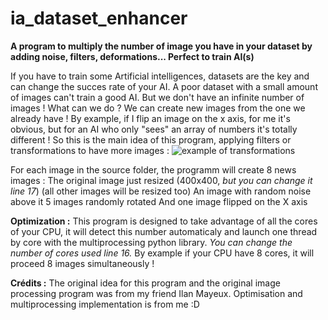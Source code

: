 # ia_dataset_enhancer
**A program to multiply the number of image you have in your dataset by adding noise, filters, deformations... Perfect to train AI(s)**

If you have to train some Artificial intelligences, datasets are the key and can change the succes rate of your AI. A poor dataset with a small amount of images can't train a good AI. But we don't have an infinite number of images ! What can we do ? We can create new images from the one we already have !
By example, if I flip an image on the x axis, for me it's obvious, but for an AI who only "sees" an array of numbers it's totally different !
So this is the main idea of this program, applying filters or transformations to have more images :
![example of transformations](https://cdn.discordapp.com/attachments/707337308994535457/837654372103749682/unknown.png)

For each image in the source folder, the programm will create 8 news images :
The original image just resized (400x400, *but you can change it line 17*) (all other images will be resized too)
An image with random noise above it
5 images randomly rotated
And one image flipped on the X axis

**Optimization :**
This program is designed to take advantage of all the cores of your CPU, it will detect this number automaticaly and launch one thread by core with the multiprocessing python library. *You can change the number of cores used line 16.*
By example if your CPU have 8 cores, it will proceed 8 images simultaneously !

**Crédits :**
The original idea for this program and the original image processing program was from my friend Ilan Mayeux. Optimisation and multiprocessing implementation is from me :D
